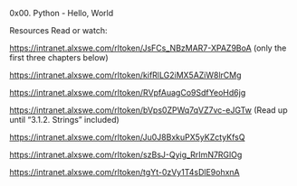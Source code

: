 0x00. Python - Hello, World

Resources
Read or watch:

https://intranet.alxswe.com/rltoken/JsFCs_NBzMAR7-XPAZ9BoA (only the first three chapters below)

https://intranet.alxswe.com/rltoken/kifRlLG2iMX5AZiW8lrCMg

https://intranet.alxswe.com/rltoken/RVpfAuagCo9SdfYeoHd6jg

https://intranet.alxswe.com/rltoken/bVps0ZPWq7qVZ7vc-eJGTw (Read up until “3.1.2. Strings” included)

https://intranet.alxswe.com/rltoken/Ju0J8BxkuPX5yKZctyKfsQ

https://intranet.alxswe.com/rltoken/szBsJ-Qyig_RrImN7RGlOg

https://intranet.alxswe.com/rltoken/tgYt-0zVy1T4sDlE9ohxnA
